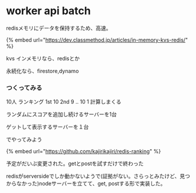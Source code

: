 # worker api batch

redisメモリにデータを保持するため、高速。

{% embed url="https://dev.classmethod.jp/articles/in-memory-kvs-redis/" %}

kvs インメモリなら、redisとか

永続化なら、firestore,dynamo

### つくってみる

10人 ランキング 1st 10 2nd 9 .. 10 1 計算しまくる

ランダムにスコアを追加し続けるサーバーを1台

ゲットして表示するサーバーを１台

でやってみよう

{% embed url="https://github.com/kajirikajiri/redis-ranking" %}

予定がだいぶ変更された。getとpostを試すだけで終わった

redisがserversideでしか動かないようで\(証拠がない。さらっとみたけど、見つからなかった\)nodeサーバーを立てて、get, postする形で実装した。


